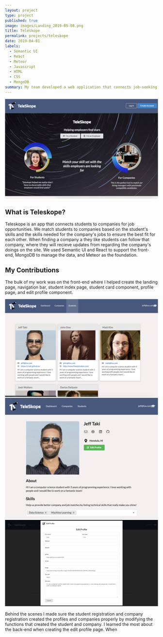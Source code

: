 ```yaml
---
layout: project
type: project
published: true
image: images/Landing_2019-05-08.png
title: Teleskope
permalink: projects/teleskope
date: 2019-04-01
labels:
  - Semantic UI
  - React
  - Meteor
  - Javascript
  - HTML
  - CSS
  - MongoDB
summary: My team developed a web application that connects job-seeking students to companies seeking the right employee.  
---
```


<img class="ui image" src="../images/Landing_2019-05-08.png">

## What is Teleskope?
Teleskope is an app that connects students to companies for job opportunities.  We match students to companies based on the student's skills and the skills needed for the company's jobs to ensure the best fit for each other.  When finding a company a they like students can follow that company, where they will recieve updates from regarding the company's doings on the site.  We used Semantic UI and React to support the front-end, MongoDB to manage the data, and Meteor as the foundation.

## My Contributions
The bulk of my work was on the front-end where I helped create the landing page, navigation bar, student index page, student card component, profile page, and edit profile component.  
<div class="ui large center rounded images">
  <img class="ui image" src="../images/ListStudents_2019-05-08.png">
  <img class="ui image" src="../images/Profile_2019-05-08.png">
  <img class="ui image" src="../images/Edit-Profile_2019-05-08.png">
</div>

Behind the scenes I made sure the student registration and company registration created the profiles and companies properly by modifying the functions that created the student and company.  I learned the most about the back-end when creating the edit profile page.  When

<!---
```js
byte ADCRead(byte ch)
{
    word value;
    ADC1SC1 = ch;
    while (ADC1SC1_COCO != 1)
    {   // wait until ADC conversion is completed   
    }
    return ADC1RL;  // lower 8-bit value out of 10-bit data from the ADC
}
```
--->
